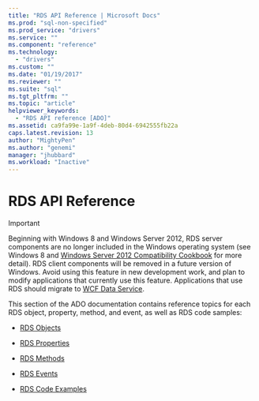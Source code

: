```yaml
---
title: "RDS API Reference | Microsoft Docs"
ms.prod: "sql-non-specified"
ms.prod_service: "drivers"
ms.service: ""
ms.component: "reference"
ms.technology:
  - "drivers"
ms.custom: ""
ms.date: "01/19/2017"
ms.reviewer: ""
ms.suite: "sql"
ms.tgt_pltfrm: ""
ms.topic: "article"
helpviewer_keywords: 
  - "RDS API reference [ADO]"
ms.assetid: ca9fa99e-1a9f-4deb-80d4-6942555fb22a
caps.latest.revision: 13
author: "MightyPen"
ms.author: "genemi"
manager: "jhubbard"
ms.workload: "Inactive"
---
```

# RDS API Reference
> [!IMPORTANT]
>  Beginning with Windows 8 and Windows Server 2012, RDS server components are no longer included in the Windows operating system (see Windows 8 and [Windows Server 2012 Compatibility Cookbook](https://www.microsoft.com/en-us/download/details.aspx?id=27416) for more detail). RDS client components will be removed in a future version of Windows. Avoid using this feature in new development work, and plan to modify applications that currently use this feature. Applications that use RDS should migrate to [WCF Data Service](http://go.microsoft.com/fwlink/?LinkId=199565).  
  
 This section of the ADO documentation contains reference topics for each RDS object, property, method, and event, as well as RDS code samples:  
  
-   [RDS Objects](../../../ado/reference/rds-api/rds-objects.md)  
  
-   [RDS Properties](../../../ado/reference/rds-api/rds-properties.md)  
  
-   [RDS Methods](../../../ado/reference/rds-api/rds-methods.md)  
  
-   [RDS Events](../../../ado/reference/rds-api/rds-events.md)  
  
-   [RDS Code Examples](../../../ado/reference/rds-api/rds-code-examples.md)


